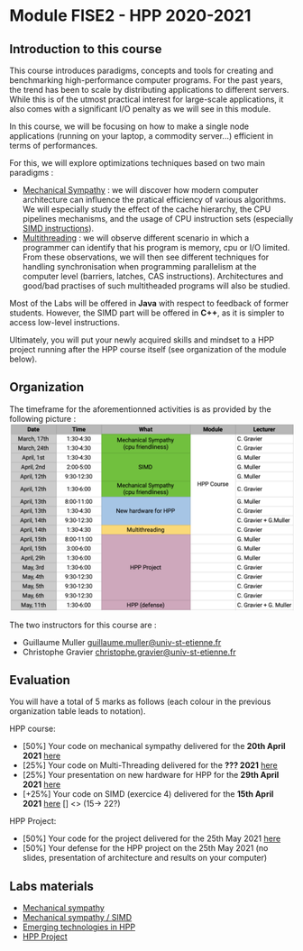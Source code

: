 # Module FISE2 - HPP 2020-2021

## Introduction to this course

This course introduces paradigms, concepts and tools for creating and benchmarking high-performance computer programs.
For the past years, the trend has been to scale by distributing applications to different servers.
While this is of the utmost practical interest for large-scale applications, it also comes with a significant I/O penalty as we will see in this module.

In this course, we will be focusing on how to make a single node applications (running on your laptop, a commodity server...) efficient in terms of performances.

For this, we will explore optimizations techniques based on two main paradigms :
- [Mechanical Sympathy](http://mechanical-sympathy.blogspot.fr/) : we will discover how modern computer architecture can influence the pratical efficiency of various algorithms. We will especially study the effect of the cache hierarchy, the CPU pipelines mechanisms, and the usage of CPU instruction sets (especially [SIMD instructions](https://www.kernel.org/pub/linux/kernel/people/geoff/cell/ps3-linux-docs/CellProgrammingTutorial/BasicsOfSIMDProgramming.html)).
- [Multithreading](http://docs.oracle.com/javase/tutorial/essential/concurrency/procthread.html) : we will observe different scenario in which a programmer can identify that his program is memory, cpu or I/O limited. From these observations, we will then see different techniques for handling synchronisation when programming parallelism at the computer level (barriers, latches, CAS instructions). Architectures and good/bad practises of such multitheaded programs will also be studied.

Most of the Labs will be offered in **Java** with respect to feedback of former students. However, the SIMD part will be offered in **C++**, as it is simpler to access low-level instructions. 

Ultimately, you will put your newly acquired skills and mindset to a HPP project running after the HPP course itself (see organization of the module below).


## Organization

The timeframe for the aforementionned activities is as provided by the following picture :
![](./resources/figures/orga.png)

The two instructors for this course are :
- Guillaume Muller <guillaume.muller@univ-st-etienne.fr>
- Christophe Gravier <christophe.gravier@univ-st-etienne.fr>


## Evaluation

You will have a total of 5 marks as follows (each colour in the previous organization table leads to notation).

HPP course:
- [50%] Your code on mechanical sympathy delivered for the **20th April 2021** [here](https://mootse.telecom-st-etienne.fr/mod/assign/view.php?id=13592)
- [25%] Your code on Multi-Threading delivered for the **??? 2021** [here](https://mootse.telecom-st-etienne.fr/mod/assign/view.php?id=13593)
- [25%] Your presentation on new hardware for HPP for the **29th April 2021** [here](https://mootse.telecom-st-etienne.fr/mod/assign/view.php?id=16924)
- [+25%] Your code on SIMD (exercice 4) delivered for the **15th April 2021** [here](https://mootse.telecom-st-etienne.fr/mod/assign/view.php?id=13593) [] <> (15-> 22?)

HPP Project:
- [50%] Your code for the project delivered for the 25th May 2021 [here](https://mootse.telecom-st-etienne.fr/mod/assign/view.php?id=13594)
- [50%] Your defense for the HPP project on the 25th May 2021 (no slides, presentation of architecture and results on your computer)


## Labs materials

- [Mechanical sympathy](./lab1-MechanicalSympathy/README.md)
- [Mechanical sympathy / SIMD](./lab2-SIMD/README.md)
- [Emerging technologies in HPP](./lab3-2020-2021/README.md)
- [HPP Project](./project/README.md)
